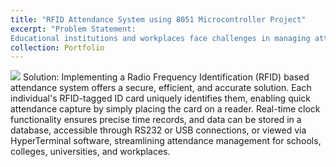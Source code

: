 ```yaml
---
title: "RFID Attendance System using 8051 Microcontroller Project"
excerpt: "Problem Statement:
Educational institutions and workplaces face challenges in managing attendance efficiently, with traditional methods being time-consuming and insecure. This results in concerns over truancy impacting academic performance and work productivity."
collection: Portfolio
---
```

<img src="/ameyjoshi.github.io/images/RFID_1.png left;">
Solution:
Implementing a Radio Frequency Identification (RFID) based attendance system offers a secure, efficient, and accurate solution. Each individual's RFID-tagged ID card uniquely identifies them, enabling quick attendance capture by simply placing the card on a reader. Real-time clock functionality ensures precise time records, and data can be stored in a database, accessible through RS232 or USB connections, or viewed via HyperTerminal software, streamlining attendance management for schools, colleges, universities, and workplaces.


